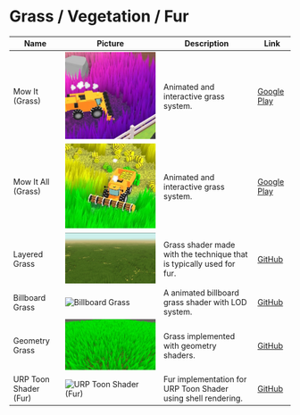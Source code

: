 # Grass / Vegetation / Fur

| Name | Picture | Description | Link |
|------|---------|-------------|------|
| Mow It (Grass) | ![Mow It (Grass)](./mow-it.jpg) | Animated and interactive grass system. | [Google Play](https://play.google.com/store/apps/details?id=com.igdclub.mowit) |
| Mow It All (Grass) | ![Mow It All (Grass)](./mow-it-all.jpg) | Animated and interactive grass system. | [Google Play](https://play.google.com/store/apps/details?id=com.igdclub.mowitall) |
| Layered Grass | ![Layered Grass](https://github.com/Delt06/unity-graphics/raw/master/Documentation/layered_grass.jpg) | Grass shader made with the technique that is typically used for fur. | [GitHub](https://github.com/Delt06/unity-graphics#layered-grass) |
| Billboard Grass | ![Billboard Grass](https://github.com/Delt06/unity-graphics/raw/master/Documentation/billboard_grass.gif) | A animated billboard grass shader with LOD system. | [GitHub](https://github.com/Delt06/unity-graphics#billboard-grass) |
| Geometry Grass | ![Geometry Grass](https://github.com/Delt06/unity-graphics/raw/master/Documentation/geometry_grass.jpg) | Grass implemented with geometry shaders. | [GitHub](https://github.com/Delt06/unity-graphics#geometry-grass) |
| URP Toon Shader (Fur) | ![URP Toon Shader (Fur)](https://github.com/Delt06/urp-toon-shader/raw/master/Showcase/fur.jpg) | Fur implementation for URP Toon Shader using shell rendering.  | [GitHub](https://github.com/Delt06/urp-toon-shader) |
